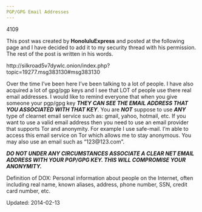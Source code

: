 ```yaml
---
PGP/GPG Email Addresses
---
```

4109


<p>This post was created by <strong>HonoluluExpress</strong> and posted at the following page and I have decided to add it to my security thread with his permission. The rest of the post is written in his words.</p>
<p>http://silkroad5v7dywlc.onion/index.php?topic=19277.msg383130#msg383130</p>
<p>Over the time I&#8217;ve been here I&#8217;ve been talking to a lot of people. I have also acquired a lot of gpg/pgp keys and I see that LOT of people use there real email addresses. I would like to remind everyone that when you give someone your pgp/gpg key <em><strong>THEY CAN SEE THE EMAIL ADDRESS THAT YOU ASSOCIATED WITH THAT KEY</strong></em>. You are <em><strong>NOT</strong></em> suppose to use <strong><em>ANY</em></strong> type of clearnet email service such as: gmail, yahoo, hotmail, etc. If you want to use a valid email address then you need to use an email provider that supports Tor and anonymity. For example I use safe-mail. I&#8217;m able to access this email service on Tor which allows me to stay anonymous. You may also use an email such as &#8220;123@123.com&#8221;.</p>
<p><em><strong>DO NOT UNDER ANY CIRCUMSTANCES ASSOCIATE A CLEAR NET EMAIL ADDRESS WITH YOUR PGP/GPG KEY. THIS WILL COMPROMISE YOUR ANONYMITY.</strong></em></p>
<p>Definition of DOX: Personal information about people on the Internet, often including real name, known aliases, address, phone number, SSN, credit card number, etc.</p>

Updated: 2014-02-13

